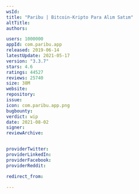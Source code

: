 ```yaml
---
wsId: 
title: "Paribu | Bitcoin-Kripto Para Alım Satım"
altTitle: 
authors:

users: 1000000
appId: com.paribu.app
released: 2019-06-14
latestUpdate: 2021-05-17
version: "3.3.7"
stars: 4.6
ratings: 44527
reviews: 25740
size: 38M
website: 
repository: 
issue: 
icon: com.paribu.app.png
bugbounty: 
verdict: wip
date: 2021-08-02
signer: 
reviewArchive:


providerTwitter: 
providerLinkedIn: 
providerFacebook: 
providerReddit: 

redirect_from:

---
```



